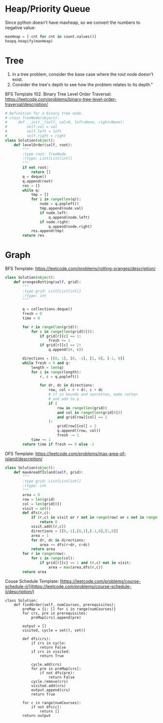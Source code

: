 # Heap/Priority Queue
Since python doesn't have maxheap, so we convert the numbers to negative value:
```python
maxHeap = [-cnt for cnt in count.values()]
heapq.heapify(maxHeap)
```

# Tree
1. In a tree problem, consider the base case where the root node doesn't exist.
2. Consider the tree's depth to see how the problem relates to its depth."


BFS Template
102. Binary Tree Level Order Traversal: 
https://leetcode.com/problems/binary-tree-level-order-traversal/description/
```python
# Definition for a binary tree node.
# class TreeNode(object):
#     def __init__(self, val=0, left=None, right=None):
#         self.val = val
#         self.left = left
#         self.right = right
class Solution(object):
    def levelOrder(self, root):
        """
        :type root: TreeNode
        :rtype: List[List[int]]
        """
        if not root:
            return []
        q = deque()
        q.append(root)
        res = []
        while q:
            tmp = []
            for i in range(len(q)):
                node = q.popleft()
                tmp.append(node.val)
                if node.left:
                    q.append(node.left)
                if node.right:
                    q.append(node.right)
            res.append(tmp)
        return res 
```

# Graph

BFS Template: https://leetcode.com/problems/rotting-oranges/description/
```python
class Solution(object):
    def orangesRotting(self, grid):
        """
        :type grid: List[List[int]]
        :rtype: int
        """
      
        q = collections.deque()
        fresh = 0
        time = 0

        for r in range(len(grid)):
            for c in range(len(grid[0])):
                if grid[r][c] == 1:
                    fresh += 1
                if grid[r][c] == 2:
                    q.append((r, c))

        directions = [[0, 1], [0, -1], [1, 0], [-1, 0]]
        while fresh > 0 and q:
            length = len(q)
            for i in range(length):
                r, c = q.popleft()

                for dr, dc in directions:
                    row, col = r + dr, c + dc
                    # if in bounds and nonrotten, make rotten
                    # and add to q
                    if (
                        row in range(len(grid))
                        and col in range(len(grid[0]))
                        and grid[row][col] == 1
                    ):
                        grid[row][col] = 2
                        q.append((row, col))
                        fresh -= 1
            time += 1
        return time if fresh == 0 else -1
```
DFS Template: https://leetcode.com/problems/max-area-of-island/description/
```python
class Solution(object):
    def maxAreaOfIsland(self, grid):
        """
        :type grid: List[List[int]]
        :rtype: int
        """
        area = 0
        row = len(grid)
        col = len(grid[0])
        visit = set()
        def dfs(r,c):
            if (r,c) in visit or r not in range(row) or c not in range(col) or grid[r][c] == 0:
                return 0
            visit.add((r,c))
            directions = [[0,-1],[0,1],[-1,0],[1,0]]
            area = 1
            for dr, dc in directions:
                area += dfs(r+dr, c+dc)
            return area
        for r in range(row):
            for c in range(col):
                if grid[r][c] == 1 and (r,c) not in visit:
                    area = max(area,dfs(r,c))
        return area

```
Couse Schedule Template: [https://leetcode.com/problems/course-schedule-ii/](https://leetcode.com/problems/course-schedule-ii/description/)
```
class Solution:
    def findOrder(self, numCourses, prerequisites):
        preMap = {i: [] for i in range(numCourses)}
        for crs, pre in prerequisites:
            preMap[crs].append(pre)

        output = []
        visited, cycle = set(), set()

        def dfs(crs):
            if crs in cycle:
                return False
            if crs in visited:
                return True

            cycle.add(crs)
            for pre in preMap[crs]:
                if not dfs(pre):
                    return False
            cycle.remove(crs)
            visited.add(crs)
            output.append(crs)
            return True

        for c in range(numCourses):
            if not dfs(c):
                return []
        return output
```
